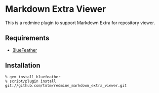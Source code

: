 Markdown Extra Viewer
=====================

This is a redmine plugin to support Markdown Extra for repository viewer.

Requirements
------------

* [BlueFeather](http://ruby.morphball.net/bluefeather/)

Installation
------------

    % gem install bluefeather
    % script/plugin install git://github.com/tmtm/redmine_markdown_extra_viewer.git
